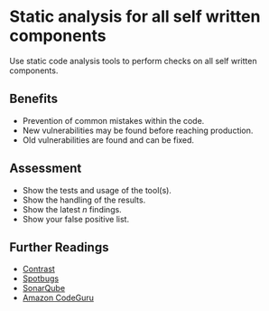 # Static analysis for all self written components

Use static code analysis tools to perform checks on all self written components.

## Benefits

- Prevention of common mistakes within the code.
- New vulnerabilities may be found before reaching production.
- Old vulnerabilities are found and can be fixed.

## Assessment

- Show the tests and usage of the tool(s).
- Show the handling of the results.
- Show the latest *n* findings.
- Show your false positive list.

## Further Readings
- [Contrast](https://www.contrastsecurity.com/)
- [Spotbugs](https://spotbugs.github.io/)
- [SonarQube](https://www.sonarqube.org/)
- [Amazon CodeGuru](https://aws.amazon.com/codeguru/)
